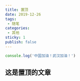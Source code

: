 ```yaml
---
title: 置顶
date: 2019-12-26
tags:
 - 随笔
categories: 
 - 其他
sticky: 1
publish: false
---
```


``` js
console.log('中国加油！武汉加油！')
```
<!-- more -->

## 这是置顶的文章
